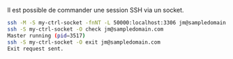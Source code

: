 
Il est possible de commander une session SSH via un socket.

```bash
ssh -M -S my-ctrl-socket -fnNT -L 50000:localhost:3306 jm@sampledomain.com
ssh -S my-ctrl-socket -O check jm@sampledomain.com
Master running (pid=3517)  
ssh -S my-ctrl-socket -O exit jm@sampledomain.com
Exit request sent.  
```